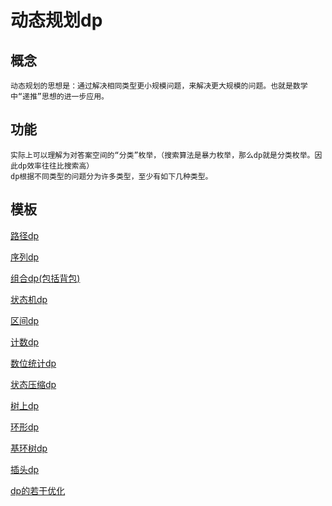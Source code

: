 # 动态规划dp
## 概念
    动态规划的思想是：通过解决相同类型更小规模问题，来解决更大规模的问题。也就是数学中“递推”思想的进一步应用。
## 功能
    实际上可以理解为对答案空间的“分类”枚举，（搜索算法是暴力枚举，那么dp就是分类枚举。因此dp效率往往比搜索高）
    dp根据不同类型的问题分为许多类型，至少有如下几种类型。
## 模板
[路径dp]()

[序列dp]()

[组合dp(包括背包)]()

[状态机dp]()

[区间dp]()

[计数dp]()

[数位统计dp]()

[状态压缩dp]()

[树上dp]()

[环形dp]()

[基环树dp]()

[插头dp]()

[dp的若干优化]()


